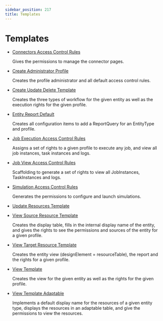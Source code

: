 ```yaml
---
sidebar_position: 217
title: Templates
---
```


# Templates

* [Connectors Access Control Rules](connectorsaccesscontrolrules/index "Connectors Access Control Rules")

  Gives the permissions to manage the connector pages.
* [Create Administrator Profile](createadministratorprofile/index "CreateAdministratorProfile")

  Creates the profile administrator and all default access control rules.
* [Create Update Delete Template](createupdatedeletetemplate/index "Create Update Delete Template")

  Creates the three types of workflow for the given entity as well as the execution rights for the given profile.
* [Entity Report Default](entityreportdefault/index "Entity Report Default")

  Creates all configuration items to add a ReportQuery for an EntityType and profile.
* [Job Execution Access Control Rules](jobexecutionaccesscontrolrules/index "Job Execution Access Control Rules")

  Assigns a set of rights to a given profile to execute any job, and view all job instances, task instances and logs.
* [Job View Access Control Rules](jobviewaccesscontrolrules/index "Job View Access Control Rules")

  Scaffolding to generate a set of rights to view all JobInstances, TaskInstances and logs.
* [Simulation Access Control Rules](simulationaccesscontrolrules/index "Simulation Access Control Rules")

  Generates the permissions to configure and launch simulations.
* [Update Resources Template](updateresourcestemplate/index "Update Resources Template")
* [View Source Resource Template](viewsourceresourcetemplate/index "View Source Resource Template")

  Creates the display table, fills in the internal display name of the entity, and gives the rights to see the permissions and sources of the entity for a given profile.
* [View Target Resource Template](viewtargetresourcetemplate/index "View Target Resource Template")

  Creates the entity view (designElement = resourceTable), the report and the rights for a given profile.
* [View Template](viewtemplate/index "View Template")

  Creates the view for the given entity as well as the rights for the given profile.
* [View Template Adaptable](viewtemplateadaptable/index "ViewTemplateAdaptable")

  Implements a default display name for the resources of a given entity type, displays the resources in an adaptable table, and give the permissions to view the resources.